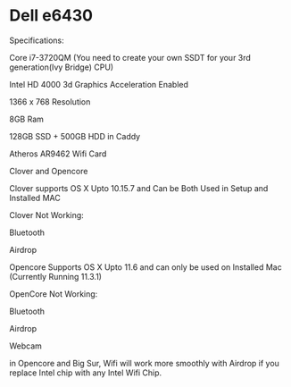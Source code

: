 # Dell e6430
Specifications:

Core i7-3720QM (You need to create your own SSDT for your 3rd generation(Ivy Bridge) CPU)

Intel HD 4000 3d Graphics Acceleration Enabled

1366 x 768 Resolution

8GB Ram

128GB SSD + 500GB HDD in Caddy

Atheros AR9462 Wifi Card

Clover and Opencore

Clover supports OS X Upto 10.15.7 and Can be Both Used in Setup and Installed MAC

Clover Not Working:

Bluetooth

Airdrop

Opencore Supports OS X Upto 11.6 and can only be used on Installed Mac (Currently Running 11.3.1)

OpenCore Not Working:

Bluetooth

Airdrop

Webcam

in Opencore and Big Sur, Wifi will work more smoothly with Airdrop if you replace Intel chip with any Intel Wifi Chip.

